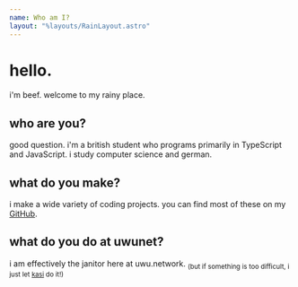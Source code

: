 ```yaml
---
name: Who am I?
layout: "%layouts/RainLayout.astro"
---
```


# hello.
i'm beef. welcome to my rainy place.

## who are you?
good question. i'm a british student who programs primarily in TypeScript and JavaScript. i study computer science and german.

## what do you make?
i make a wide variety of coding projects. you can find most of these on my [GitHub](//github.com/Beefers).

## what do you do at uwunet?
i am effectively the janitor here at uwu.network. <sub>(but if something is too difficult, i just let [kasi](/~kasimir/) do it!)</sub>